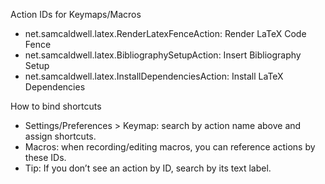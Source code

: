 Action IDs for Keymaps/Macros

- net.samcaldwell.latex.RenderLatexFenceAction: Render LaTeX Code Fence
- net.samcaldwell.latex.BibliographySetupAction: Insert Bibliography Setup
- net.samcaldwell.latex.InstallDependenciesAction: Install LaTeX Dependencies

How to bind shortcuts

- Settings/Preferences > Keymap: search by action name above and assign shortcuts.
- Macros: when recording/editing macros, you can reference actions by these IDs.
- Tip: If you don’t see an action by ID, search by its text label.

